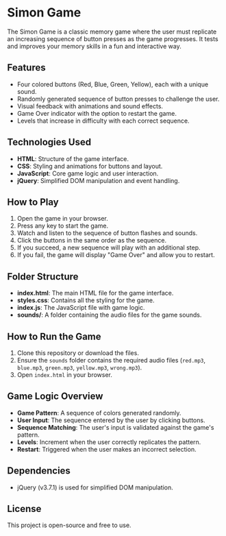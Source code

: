 # Simon Game

The Simon Game is a classic memory game where the user must replicate an increasing sequence of button presses as the game progresses. It tests and improves your memory skills in a fun and interactive way.

## Features

- Four colored buttons (Red, Blue, Green, Yellow), each with a unique sound.
- Randomly generated sequence of button presses to challenge the user.
- Visual feedback with animations and sound effects.
- Game Over indicator with the option to restart the game.
- Levels that increase in difficulty with each correct sequence.

## Technologies Used

- **HTML**: Structure of the game interface.
- **CSS**: Styling and animations for buttons and layout.
- **JavaScript**: Core game logic and user interaction.
- **jQuery**: Simplified DOM manipulation and event handling.

## How to Play

1. Open the game in your browser.
2. Press any key to start the game.
3. Watch and listen to the sequence of button flashes and sounds.
4. Click the buttons in the same order as the sequence.
5. If you succeed, a new sequence will play with an additional step.
6. If you fail, the game will display "Game Over" and allow you to restart.

## Folder Structure

- **index.html**: The main HTML file for the game interface.
- **styles.css**: Contains all the styling for the game.
- **index.js**: The JavaScript file with game logic.
- **sounds/**: A folder containing the audio files for the game sounds.

## How to Run the Game

1. Clone this repository or download the files.
2. Ensure the `sounds` folder contains the required audio files (`red.mp3`, `blue.mp3`, `green.mp3`, `yellow.mp3`, `wrong.mp3`).
3. Open `index.html` in your browser.

## Game Logic Overview

- **Game Pattern**: A sequence of colors generated randomly.
- **User Input**: The sequence entered by the user by clicking buttons.
- **Sequence Matching**: The user's input is validated against the game's pattern.
- **Levels**: Increment when the user correctly replicates the pattern.
- **Restart**: Triggered when the user makes an incorrect selection.

## Dependencies

- jQuery (v3.7.1) is used for simplified DOM manipulation.



## License

This project is open-source and free to use.
